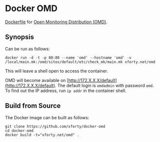 Docker OMD
==========

[Dockerfile](https://www.docker.com) for [Open Monitoring Distribution (OMD)](http://omdistro.org).

Synopsis
--------

Can be run as follows:

    docker run -d -t -p 80:80 --name 'omd' --hostname 'omd' -v /local/main.mk:/omd/sites/default/etc/check_mk/main.mk xforty.net/omd

This will leave a shell open to access the container.

OMD will become available on [http://172.X.X.X/default](http://172.X.X.X/default).
The default login is `omdadmin` with password `omd`.
To find out the IP address, run `ip addr` in the container shell.

Build from Source
-----------------

The Docker image can be built as follows:

    git clone https://github.com/xforty/docker-omd
    cd docker-omd
    docker build -t="xforty.net/omd" .
